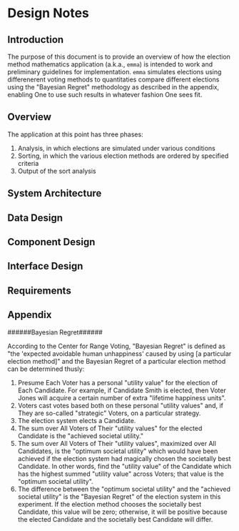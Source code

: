 Design Notes
============

Introduction
------------
The purpose of this document is to provide an overview of how the election method mathematics application (a.k.a., `emma`) is intended to work and preliminary guidelines for implementation. `emma` simulates elections using differenerent voting methods to quantitaties compare different elections using the "Bayesian Regret" methodology as described in the appendix, enabling One to use such results in whatever fashion One sees fit.

Overview
--------
The application at this point has three phases:
  1. Analysis, in which elections are simulated under various conditions
  1. Sorting, in which the various election methods are ordered by specified criteria
  1. Output of the sort analysis

System Architecture
-------------------

Data Design
-----------

Component Design
----------------

Interface Design
----------------

Requirements
------------

Appendix
----------
######Bayesian Regret######

According to the Center for Range Voting, "Bayesian Regret" is defined as "the 'expected avoidable human unhappiness' caused by using [a particular election method]" and the Bayesian Regret of a particular election method can be determined thusly:

1. Presume Each Voter has a personal "utility value" for the election of Each Candidate. For example, if Candidate Smith is elected, then Voter Jones will acquire a certain number of extra "lifetime happiness units".
1. Voters cast votes based both on these personal "utility values" and, if They are so-called "strategic" Voters, on a particular strategy.
1. The election system elects a Candidate.
1. The sum over All Voters of Their "utility values" for the elected Candidate is the "achieved societal utility."
1. The sum over All Voters of Their "utility values", maximized over All Candidates, is the "optimum societal utility" which would have been achieved if the election system had magically chosen the societally best Candidate. In other words, find the "utility value" of the Candidate which has the highest summed "utility value" across Voters; that value is the "optimum societal utility".
1. The difference between the "optimum societal utility" and the "achieved societal utility" is the "Bayesian Regret" of the election system in this experiment. If the election method chooses the societally best Candidate, this value will be zero; otherwise, it will be positive because the elected Candidate and the societally best Candidate will differ.
